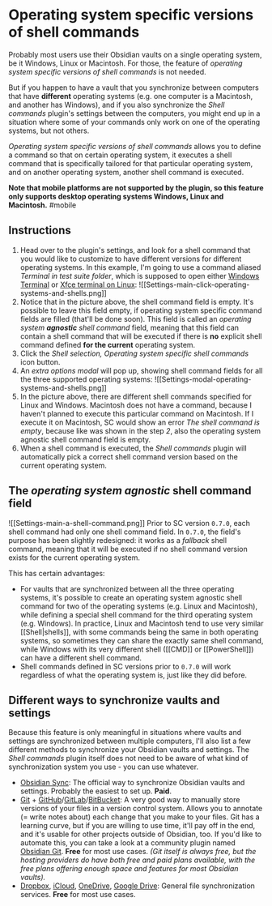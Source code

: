 # Operating system specific versions of shell commands
Probably most users use their Obsidian vaults on a single operating system, be it Windows, Linux or Macintosh. For those, the feature of _operating system specific versions of shell commands_ is not needed.

But if you happen to have a vault that you synchronize between computers that have **different** operating systems (e.g. one computer is a Macintosh, and another has Windows), and if you also synchronize the *Shell commands* plugin's settings between the computers, you might end up in a situation where some of your commands only work on one of the operating systems, but not others.

*Operating system specific versions of shell commands* allows you to define a command so that on certain operating system, it executes a shell command that is specifically tailored for that particular operating system, and on another operating system, another shell command is executed.

**Note that mobile platforms are not supported by the plugin, so this feature only supports desktop operating systems Windows, Linux and Macintosh.** #mobile

## Instructions
1. Head over to the plugin's settings, and look for a shell command that you would like to customize to have different versions for different operating systems. In this example, I'm going to use a command aliased *Terminal in test suite folder*, which is supposed to open either [Windows Terminal](https://www.microsoft.com/en-us/p/windows-terminal/9n0dx20hk701) or [Xfce terminal on Linux](https://docs.xfce.org/apps/terminal/start):
	![[Settings-main-click-operating-systems-and-shells.png]]
2. Notice that in the picture above, the shell command field is empty. It's possible to leave this field empty, if operating system specific command fields are filled (that'll be done soon). This field is called an *operating system **agnostic** shell command* field, meaning that this field can contain a shell command that will be executed if there is **no** explicit shell command defined **for the current** operating system.
3. Click the *Shell selection, Operating system specific shell commands* icon button.
4. An *extra options modal* will pop up, showing shell command fields for all the three supported operating systems:
	![[Settings-modal-operating-systems-and-shells.png]]
5. In the picture above, there are different shell commands specified for Linux and Windows. Macintosh does not have a command, because I haven't planned to execute this particular command on Macintosh. If I execute it on Macintosh, SC would show an error *The shell command is empty*, because like was shown in the step *2*, also the operating system agnostic shell command field is empty.
6. When a shell command is executed, the *Shell commands* plugin will automatically pick a correct shell command version based on the current operating system.

## The *operating system agnostic* shell command field
![[Settings-main-a-shell-command.png]]
Prior to SC version `0.7.0`, each shell command had only one shell command field. In `0.7.0`, the field's purpose has been slightly redesigned: it works as a *fallback* shell command, meaning that it will be executed if no shell command version exists for the current operating system.

This has certain advantages:
- For vaults that are synchronized between all the three operating systems, it's possible to create an operating system agnostic shell command for two of the operating systems (e.g. Linux and Macintosh), while defining a special shell command for the third operating system (e.g. Windows). In practice, Linux and Macintosh tend to use very similar [[Shell|shells]], with some commands being the same in both operating systems, so sometimes they can share the exactly same shell command, while Windows with its very different shell ([[CMD]] or [[PowerShell]]) can have a different shell command.
- Shell commands defined in SC versions prior to `0.7.0` will work regardless of what the operating system is, just like they did before.

## Different ways to synchronize vaults and settings
Because this feature is only meaningful in situations where vaults and settings are synchronized between multiple computers, I'll also list a few different methods to synchronize your Obsidian vaults and settings. The *Shell commands* plugin itself does not need to be aware of what kind of synchronization system you use - you can use whatever.

- [Obsidian Sync](https://obsidian.md/sync): The official way to synchronize Obsidian vaults and settings. Probably the easiest to set up. **Paid**.
- [Git](https://git-scm.com) + [GitHub](https://github.com)/[GitLab](https://gitlab.com)/[BitBucket](https://bitbucket.org): A very good way to manually store versions of your files in a version control system. Allows you to annotate (= write notes about) each change that you make to your files. Git has a learning curve, but if you are willing to use time, it'll pay off in the end, and it's usable for other projects outside of Obsidian, too. If you'd like to automate this, you can take a look at a community plugin named [Obsidian Git](https://github.com/denolehov/obsidian-git). **Free** for most use cases. *(Git itself is always free, but the hosting providers do have both free and paid plans available, with the free plans offering enough space and features for most Obsidian vaults).*
- [Dropbox](https://dropbox.com), [iCloud](https://icloud.com), [OneDrive](https://onedrive.com), [Google Drive](https://google.com/drive): General file synchronization services. **Free** for most use cases.